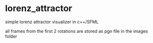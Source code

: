 # lorenz_attractor
simple lorenz attractor visualizer in c++/SFML

all frames from the first 2 rotations are stored as pgn file in the images folder